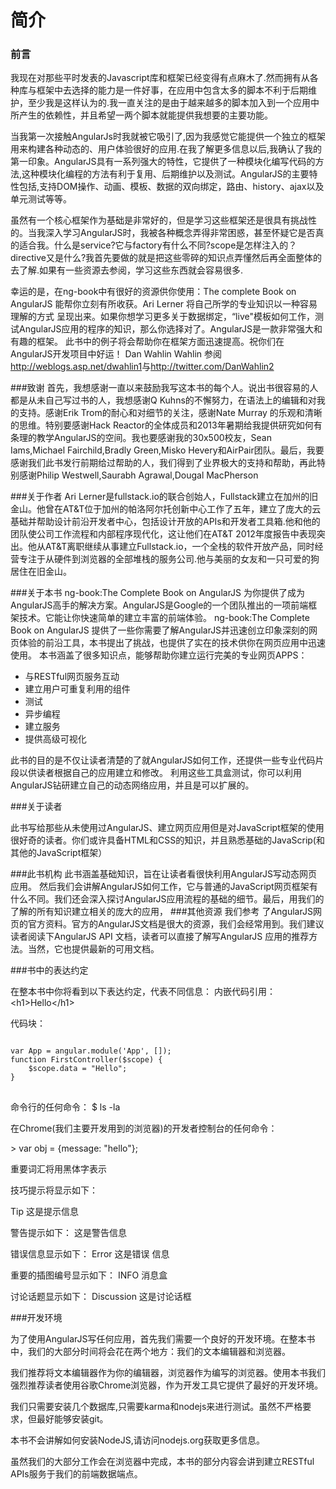 # 简介
### 前言

我现在对那些平时发表的Javascript库和框架已经变得有点麻木了.然而拥有从各种库与框架中去选择的能力是一件好事，在应用中包含太多的脚本不利于后期维护，至少我是这样认为的.我一直关注的是由于越来越多的脚本加入到一个应用中所产生的依赖性，并且希望一两个脚本就能提供我想要的主要功能。

当我第一次接触AngularJs时我就被它吸引了,因为我感觉它能提供一个独立的框架用来构建各种动态的、用户体验很好的应用.在我了解更多信息以后,我确认了我的第一印象。AngularJS具有一系列强大的特性，它提供了一种模块化编写代码的方法,这种模块化编程的方法有利于复用、后期维护以及测试。AngularJS的主要特性包括,支持DOM操作、动画、模板、数据的双向绑定，路由、history、ajax以及单元测试等等。

 虽然有一个核心框架作为基础是非常好的，但是学习这些框架还是很具有挑战性的。当我深入学习AngularJS时，我被各种概念弄得非常困惑，甚至怀疑它是否真的适合我。什么是service?它与factory有什么不同?scope是怎样注入的？directive又是什么?我首先要做的就是把这些零碎的知识点弄懂然后再全面整体的去了解.如果有一些资源去参阅，学习这些东西就会容易很多.
 
 幸运的是，在ng-book中有很好的资源供你使用：The complete Book on AngularJS 能帮你立刻有所收获。Ari Lerner 将自己所学的专业知识以一种容易理解的方式
呈现出来。如果你想学习更多关于数据绑定，“live"模板如何工作，测试AngularJS应用的程序的知识，那么你选择对了。AngularJS是一款非常强大和有趣的框架。
此书中的例子将会帮助你在框架方面迅速提高。祝你们在AngularJS开发项目中好运！
Dan Wahlin Wahlin 参阅<http://weblogs.asp.net/dwahlin1>与<http://twitter.com/DanWahlin2>

###致谢
首先，我想感谢一直以来鼓励我写这本书的每个人。说出书很容易的人都是从未自己写过书的人，我想感谢Q Kuhns的不懈努力，在语法上的编辑和对我的支持。感谢Erik Trom的耐心和对细节的关注，感谢Nate Murray 的乐观和清晰的思维。特别要感谢Hack Reactor的全体成员和2013年暑期给我提供研究如何有条理的教学AngularJS的空间。我也要感谢我的30x500校友，Sean Iams,Michael Fairchild,Bradly Green,Misko Hevery和AirPair团队。最后，我要感谢我们此书发行前期给过帮助的人，我们得到了业界极大的支持和帮助，再此特别感谢Philip Westwell,Saurabh Agrawal,Dougal MacPherson

###关于作者
Ari Lerner是fullstack.io的联合创始人，Fullstack建立在加州的旧金山。他曾在AT&T位于加州的帕洛阿尔托创新中心工作了五年，建立了庞大的云基础并帮助设计前沿开发者中心，包括设计开放的APIs和开发者工具箱.他和他的团队使公司工作流程和内部程序现代化，这让他们在AT&T 2012年度报告中表现突出。他从AT&T离职继续从事建立Fullstack.io，一个全栈的软件开放产品，同时经营专注于从硬件到浏览器的全部堆栈的服务公司.他与美丽的女友和一只可爱的狗居住在旧金山。

###关于本书
ng-book:The Complete Book on AngularJS 为你提供了成为AngularJS高手的解决方案。AngularJS是Google的一个团队推出的一项前端框架技术。它能让你快速简单的建立丰富的前端体验。
ng-book:The Complete Book on AngularJS 提供了一些你需要了解AngularJS并迅速创立印象深刻的网页体验的前沿工具，本书提出了挑战，也提供了实在的技术供你在网页应用中迅速使用。
本书涵盖了很多知识点，能够帮助你建立运行完美的专业网页APPS：

- 与RESTful网页服务互动
- 建立用户可重复利用的组件
- 测试
- 异步编程
- 建立服务
- 提供高级可视化


此书的目的是不仅让读者清楚的了就AngularJS如何工作，还提供一些专业代码片段以供读者根据自己的应用建立和修改。
利用这些工具盒测试，你可以利用AngularJS钻研建立自己的动态网络应用，并且是可以扩展的。


###关于读者

此书写给那些从未使用过AngularJS、建立网页应用但是对JavaScript框架的使用很好奇的读者。你们或许具备HTML和CSS的知识，并且熟悉基础的JavaScrip(和其他的JavaScript框架）

###此书机构
此书涵盖基础知识，旨在让读者看很快利用AngularJS写动态网页应用。
然后我们会讲解AngularJS如何工作，它与普通的JavaScript网页框架有什么不同。我们还会深入探讨AngularJS应用流程的基础的细节。最后，用我们的了解的所有知识建立相关的庞大的应用，
###其他资源
我们参考 了AngularJS网页的官方资料。官方的AngularJS文档是很大的资源，我们会经常用到。我们建议读者阅读下AngularJS API 文档，读者可以直接了解写AngularJS 应用的推荐方法。当然，它也提供最新的可用文档。

###书中的表达约定

在整本书中你将看到以下表达约定，代表不同信息：
内嵌代码引用：&lt;h1>Hello&lt;/h1>

代码块：
<pre>
<code>
var App = angular.module('App', []);
function FirstController($scope) {
	$scope.data = "Hello";
}
</code>
</pre>

命令行的任何命令：
$ ls -la

在Chrome(我们主要开发用到的浏览器)的开发者控制台的任何命令：

 &gt; var obj = {message: "hello"};


重要词汇将用黑体字表示

技巧提示将显示如下：

Tip
这是提示信息

警告提示如下：
这是警告信息


错误信息显示如下：
Error
这是错误 信息

重要的插图编号显示如下：
INFO
消息盒

讨论话题显示如下：
Discussion
这是讨论话框


###开发环境

为了使用AngularJS写任何应用，首先我们需要一个良好的开发环境。在整本书中，我们的大部分时间将会花在两个地方：我们的文本编辑器和浏览器。

我们推荐将文本编辑器作为你的编辑器，浏览器作为编写的浏览器。使用本书我们强烈推荐读者使用谷歌Chrome浏览器，作为开发工具它提供了最好的开发环境。

我们只需要安装几个数据库,只需要karma和nodejs来进行测试。虽然不严格要求，但最好能够安装git。本书不会讲解如何安装NodeJS,请访问nodejs.org获取更多信息。虽然我们的大部分工作会在浏览器中完成，本书的部分内容会讲到建立RESTful APIs服务于我们的前端数据端点。

 

